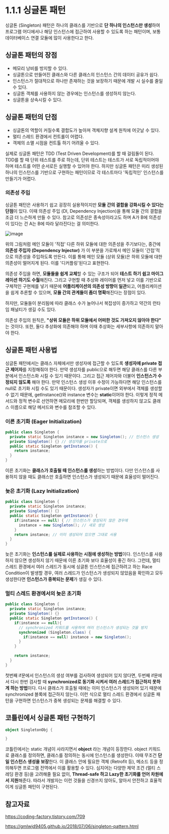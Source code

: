 # 1.1.1 싱글톤 패턴 

싱글톤 (Singleton) 패턴은 하나의 클래스를 기반으로 **단 하나의 인스턴스만 생성**하여 프로그램 어디에서나 해당 인스턴스에 접근하여 사용할 수 있도록 하는 패턴이며, 보통 데이터베이스 연결 모듈에 많이 사용한다고 한다. 

## 싱글톤 패턴의 장점 

- 메모리 낭비를 방지할 수 있다. 
- 싱글톤으로 만들어진 클래스와 다른 클래스의 인스턴스 간의 데이터 공유가 쉽다. 
- 인스턴스가 절대적으로 하나만 존재하는 것을 보장하기 때문에 개발 시 실수를 줄일 수 있다. 
- 싱글톤 객체를 사용하지 않는 경우에는 인스턴스를 생성하지 않는다. 
- 싱글톤을 상속시킬 수 있다. 

## 싱글톤 패턴의 단점 

- 싱글톤의 역할이 커질수록 결합도가 높아져 객체지향 설계 원칙에 어긋날 수 있다. 
- 멀티 스레드 환경에서 컨트롤이 어렵다. 
- 객체의 소멸 시점을 컨트톨 하기 어려울 수 있다. 

실제로 싱글톤 패턴은 TDD (Test Driven Development)를 할 때 걸림돌이 된다. TDD를 할 때 단위 테스트를 주로 하는데, 단위 테스트는 테스트가 서로 독립적이어야 하며 테스트를 어떤 순서로든 실행할 수 있어야 한다. 하지만 싱글톤 패턴은 미리 생성된 하나의 인스턴스를 기반으로 구현하는 패턴이므로 각 테스트마다 '독립적인' 인스턴스를 만들기가 어렵다. 

### 의존성 주입 

싱글톤 패턴은 사용하기 쉽고 굉장히 실용적이지만 **모듈 간의 결합을 강화시킬 수 있다는 단점**이 있다. 이때 의존성 주입 (DI, Dependency Injection)을 통해 모듈 간의 결합을 조금 더 느슨하게 만들 수 있다. 참고로 의존성은 종속성이라고도 하며 A가 B에 의존성이 있다는 건 A는 B에 따라 달라진다는 걸 의미한다. 

![image](https://user-images.githubusercontent.com/68090939/223058948-a5b42202-377b-4db9-9d83-056a492c2a18.png)

위의 그림처럼 메인 모듈이 '직접' 다른 하위 모듈에 대한 의존성을 주기보다는, 중간에 **의존성 주입자 (Dependency Injector)** 가 이 부분을 가로채서 메인 모듈이 '간접'적으로 의존성을 주입하도록 만든다. 이를 통해 메인 모듈 (상위 모듈)은 하위 모듈에 대한 의존성이 떨어지게 된다. 이를 '디커플링'된다고 표현한다.

의존성 주입을 하면, **모듈들을 쉽게 교체**할 수 있는 구조가 되어 **테스트 하기 쉽고 마이그레이션 하기도 수월**해진다. 그리고 구현할 때 추상화 레이어를 먼저 넣고 이를 기반으로 구체적인 구현체를 넣기 때문에 **어플리케이션의 의존성 방향이 일관**되고, 어플리케이션을 쉽게 추론할 수 있으며, **모듈 간의 관계들이 좀더 명확**해진다는 장점이 있다. 

하지만, 모듈들이 분리됨에 따라 클래스 수가 늘어나서 복잡성이 증가하고 약간의 런타임 패널티가 생길 수도 있다. 

의존성 주입의 원칙은, **"상위 모듈은 하위 모듈에서 어떠한 것도 가져오지 않아야 한다"** 는 것이다. 또한, 둘다 추상화에 의존해야 하며 이때 추상화는 세부사항에 의존하지 말아야 한다. 

## 싱글톤 패턴 사용법 

싱글톤 패턴에서는 클래스 자체에서만 생성자에 접근할 수 있도록 **생성자에 private 접근 제어자**를 지정해줘야 한다. 만약 생성자를 public으로 해두면 해당 클래스를 다른 부분에서 인스턴스화 시킬 수 있기 때문이다. 그리고 접근 제어자와 더불어 **인스턴스가 수정되지 않도록** 해야 한다. 만약 인스턴스 생성 이후 수정이 가능하다면 해당 인스턴스를 null로 초기화 시킬 수도 있기 때문이다. 생성자가 private이면 외부에서 객체를 생성할 수 없기 때문에, getInstance()와 instance 변수는 **static**이어야 한다. 이렇게 정적 메서드와 정적 변수로 선언하면 메모리에 한번만 할당되며, 객체를 생성하지 않고도 클래스 이름으로 해당 메서드와 변수를 참조할 수 있다. 

### 이른 초기화 (Eager Initialization) 

```java 
public class Singleton {
  private static Singleton instance = new Singleton(); // 인스턴스 생성 
  private Singleton() {} // 생성자를 private으로 
  public static Singleton getInstance() {
    return instance; 
  }
}
```

이른 초기화는 **클래스가 호출될 때 인스턴스를 생성**하는 방법이다. 다만 인스턴스를 사용하지 않을 때도 클래스만 호출하면 인스턴스가 생성되기 때문에 효율성이 떨어진다. 

### 늦은 초기화 (Lazy Initialization) 

```java 
public class Singleton {
  private static Singleton instance; 
  private Singleton() {}
  public static Singleton getInstance() {
    if(instance == null) { // 인스턴스가 생성되지 않은 경우에
      instance = new Singleton(); // 새로 생성 
    }
    return instance; // 이미 생성되어 있으면 그대로 사용 
  }
}
```

늦은 초기화는 **인스턴스를 실제로 사용하는 시점에 생성하는 방법**이다. 인스턴스를 사용하지 않으면 생성하지 않기 때문에 이른 초기화 보다 효율성이 좋긴 하다. 그런데, 멀티 스레드 환경에서 여러 스레드가 동시에 싱글톤 인스턴스에 접근하려고 하는 Race Condition이 발생할 경우, 여러 스레드가 인스턴스가 생성되지 않았음을 확인하고 모두 생성한다면 **인스턴스가 중복되는 문제**가 생길 수 있다. 

### 멀티 스레드 환경에서의 늦은 초기화 

```java 
public class Singleton {
  private static Singleton instance; 
  private Singleton() {}
  public static Singleton getInstance() {
    if(instance == null){
      // synchronized 키워드를 사용하여 여러 인스턴스가 생성되는 것을 방지 
      synchronized (Singleton.class) {
        if(instance == null) instance = new Singleton();
      }
    }
    
    return instance; 
  }
}
```

첫번째 if문에서 인스턴스의 생성 여부를 검사하여 생성되어 있지 않다면, 두번째 if문에서 다시 한번 검사할 때 **synchronized로 동기화 시켜서 여러 스레드가 접근하지 못하게 하는 방법**이다. 다시 클래스가 호출될 때에는 이미 인스턴스가 생성되어 있기 때문에 synchronized 블록에 접근하지 않는다. 이런 식으로 멀티 스레드 환경에서 싱글톤 패턴을 구현하면 인스턴스가 중복 생성되는 문제를 해결할 수 있다. 

## 코틀린에서 싱글톤 패턴 구현하기 

```kotlin
object SingletonObj {

}
```

코틀린에서는 static 개념이 사라지면서 **object** 라는 개념이 등장한다. object 키워드로 클래스를 정의하면, 클래스를 정의하는 동시에 인스턴스를 생성한다. 이때 무조건 **단일 인스턴스 생성을 보장**한다. 이 클래스 안에 필요한 객체 (Retrofit 등), 메소드 등을 정의해두면 프로그램 전역에서 이를 활용할 수 있다. 심지어는 다양한 제약 조건 (멀티 스레딩 환경 등)을 고려해줄 필요 없이, **Thread-safe 하고 Lazy한 초기화를 언어 차원에서 지원**해준다. 따라서 개발자는 이런 것들을 신경쓰지 않아도, 알아서 안전하고 효율적이게 싱글톤 패턴이 구현된다. 

## 참고자료 

https://coding-factory.tistory.com/709

https://gmlwjd9405.github.io/2018/07/06/singleton-pattern.html

